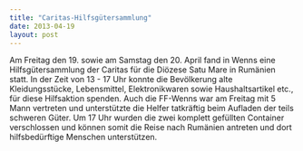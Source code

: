 ```yaml
---
title: "Caritas-Hilfsgütersammlung"
date: 2013-04-19
layout: post
---
```


Am Freitag den 19. sowie am Samstag den 20. April fand in Wenns eine Hilfsgütersammlung der Caritas für die Diözese Satu Mare in Rumänien statt. In der Zeit von 13 - 17 Uhr konnte die Bevölkerung alte Kleidungsstücke, Lebensmittel, Elektronikwaren sowie Haushaltsartikel etc., für diese Hilfsaktion spenden. Auch die FF-Wenns war am Freitag mit 5 Mann vertreten und unterstützte die Helfer tatkräftig beim Aufladen der teils schweren Güter. Um 17 Uhr wurden die zwei komplett gefüllten Container verschlossen und können somit die Reise nach Rumänien antreten und dort hilfsbedürftige Menschen unterstützen.